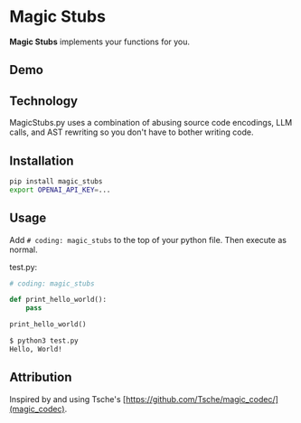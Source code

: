 # Magic Stubs

**Magic Stubs** implements your functions for you.

## Demo


## Technology

MagicStubs.py uses a combination of abusing source code encodings, LLM calls, and AST rewriting so you don't have to bother writing code.

## Installation

```sh
pip install magic_stubs
export OPENAI_API_KEY=...
```

## Usage

Add `# coding: magic_stubs` to the top of your python file. Then execute as normal.

test.py:
```python
# coding: magic_stubs

def print_hello_world():
    pass

print_hello_world()
```

```sh
$ python3 test.py 
Hello, World!
```


## Attribution
Inspired by and using Tsche's [https://github.com/Tsche/magic_codec/](magic_codec).